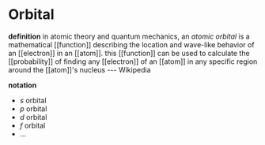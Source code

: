 # Orbital

**definition** in atomic theory and quantum mechanics, an _atomic orbital_ is a mathematical [[function]] describing the location and wave-like behavior of an [[electron]] in an [[atom]]. this [[function]] can be used to calculate the [[probability]] of finding any [[electron]] of an [[atom]] in any specific region around the [[atom]]'s nucleus --- Wikipedia

**notation**

- $s$ orbital
- $p$ orbital
- $d$ orbital
- $f$ orbital
- ...

